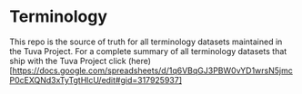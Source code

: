 # Terminology

This repo is the source of truth for all terminology datasets maintained in the Tuva Project.  For a complete summary of all terminology datasets that ship with the Tuva Project click (here)[https://docs.google.com/spreadsheets/d/1q6VBqGJ3PBW0vYD1wrsN5jmcP0cEXQNd3xTyTgtHlcU/edit#gid=317925937]
